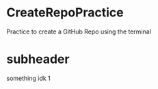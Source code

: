 # CreateRepoPractice
Practice to create a GitHub Repo using the terminal

# subheader

something idk 1